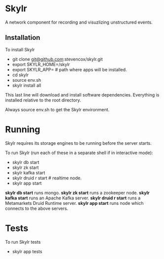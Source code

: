 Skylr
====================================================

A network component for recording and visuzlizing unstructured events.

Installation
------------

To install Skylr

* git clone git@github.com:stevencox/skylr.git
* export SKYLR_HOME=<path>/skylr
* export SKYLR_APP=<path> # path where apps will be installed.
* cd skylr
* source env.sh
* skylr install all

This last line will download and install software dependencies. Everything is installed relative to the root directory.

Always source env.sh to get the Skylr environment.

Running
=======

Skylr requires its storage engines to be running before the server starts.

To run Skylr (run each of these in a separate shell if in interactive mode):

* skylr db start
* skylr zk start
* skylr kafka start
* skylr druid r start # realtime node.
* skylr app start

__skylr db start__ runs mongo.
__skylr zk start__ runs a zookeeper node.
__skylr kafka start__ runs an Apache Kafka server.
__skylr druid r start__ runs a Metamarkets Druid Runtime server.
__skylr app start__ runs node which connects to the above servers.

Tests
=====

To run Skylr tests

* skylr app tests











